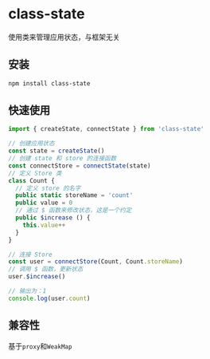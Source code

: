 # class-state
使用类来管理应用状态，与框架无关

## 安装
```bash
npm install class-state
```

## 快速使用
```ts
import { createState, connectState } from 'class-state'

// 创建应用状态
const state = createState()
// 创建 state 和 store 的连接函数
const connectStore = connectState(state)
// 定义 Store 类
class Count {
  // 定义 store 的名字
  public static storeName = 'count'
  public value = 0
  // 通过 $ 函数来修改状态，这是一个约定
  public $increase () {
    this.value++
  }
}

// 连接 Store 
const user = connectStore(Count, Count.storeName)
// 调用 $ 函数，更新状态
user.$increase()

// 输出为：1
console.log(user.count)
```

## 兼容性
基于`proxy`和`WeakMap`

